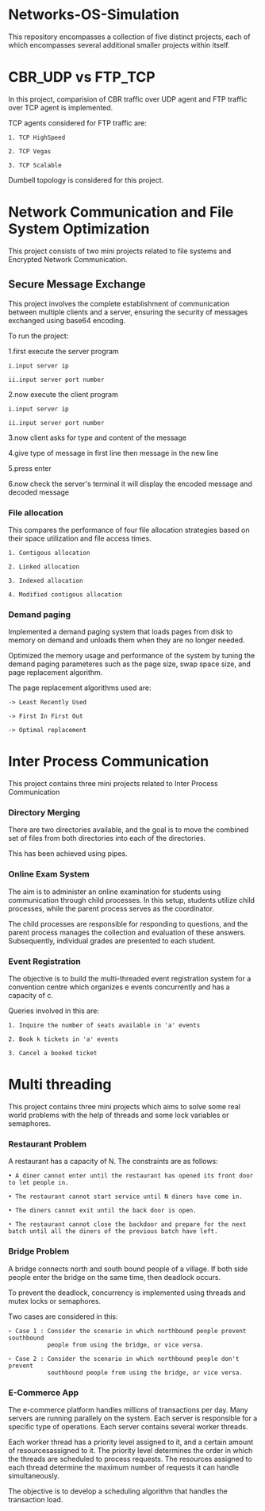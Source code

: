 # Networks-OS-Simulation

This repository encompasses a collection of five distinct projects, each of which encompasses several additional smaller projects within itself.



# CBR_UDP vs FTP_TCP #

In this project, comparision of CBR traffic over UDP agent and FTP traffic over TCP agent is implemented.

TCP agents considered for FTP traffic are:

~~~
1. TCP HighSpeed

2. TCP Vegas
         
3. TCP Scalable
~~~
Dumbell topology is considered for this project.


# Network Communication and File System Optimization #

This project consists of two mini projects related to file systems and Encrypted Network Communication.

## Secure Message Exchange ##

This project involves the complete establishment of communication between multiple clients and a server, ensuring the security of messages exchanged using base64 encoding.

To run the project:

1.first execute the server program

    i.input server ip
    
    ii.input server port number
    
2.now execute the client program

    i.input server ip
    
    ii.input server port number
    
3.now client asks for type and content of the message

4.give type of message in first line then message in the new line

5.press enter

6.now check the server's terminal it will display the encoded message and decoded message


### File allocation ###

This compares the performance of four file allocation strategies based on their space utilization and file access times.

~~~
1. Contigous allocation

2. Linked allocation

3. Indexed allocation

4. Modified contigous allocation
~~~

### Demand paging ###

Implemented a demand paging system that loads pages from disk to memory on demand and unloads them when they are no longer needed.

Optimized the memory usage and performance of the system by tuning the demand paging parameteres such as the page size, swap space size, and page replacement algorithm.

The page replacement algorithms used are:

~~~
-> Least Recently Used

-> First In First Out

-> Optimal replacement
~~~


# Inter Process Communication #

This project contains three mini projects related to Inter Process Communication

### Directory Merging ###

There are two directories available, and the goal is to move the combined set of files from both directories into each of the directories.

This has been achieved using pipes.

### Online Exam System ###

The aim is to administer an online examination for students using communication through child processes. In this setup, students utilize child processes, while the parent process serves as the coordinator.

The child processes are responsible for responding to questions, and the parent process manages the collection and evaluation of these answers. Subsequently, individual grades are presented to each student.

### Event Registration ###

The objective is to build the multi-threaded event registration system for a convention centre which organizes e events concurrently and has a capacity of c.

Queries involved in this are:

~~~
1. Inquire the number of seats available in 'a' events

2. Book k tickets in 'a' events

3. Cancel a booked ticket
~~~


# Multi threading #

This project contains three mini projects which aims to solve some real world problems with the help of threads and some lock variables or semaphores.

### Restaurant Problem ###

A restaurant has a capacity of N. The constraints are as follows:

~~~
• A diner cannot enter until the restaurant has opened its front door to let people in.

• The restaurant cannot start service until N diners have come in.

• The diners cannot exit until the back door is open.

• The restaurant cannot close the backdoor and prepare for the next batch until all the diners of the previous batch have left.
~~~

### Bridge Problem ###

A bridge connects north and south bound people of a village. If both side people enter the bridge on the same time, then deadlock occurs. 

To prevent the deadlock, concurrency is implemented using threads and mutex locks or semaphores.

Two cases are considered in this:

~~~
➢ Case 1 : Consider the scenario in which northbound people prevent southbound
           people from using the bridge, or vice versa.

➢ Case 2 : Consider the scenario in which northbound people don't prevent
           southbound people from using the bridge, or vice versa.
~~~

### E-Commerce App ###

The e-commerce platform handles millions of transactions per day. Many servers are running parallely on the system. 
Each server is responsible for a specific type of operations. Each server contains several worker threads.

Each worker thread has a priority level assigned to it, and a certain amount of resourcesassigned to it. 
The priority level determines the order in which the threads are scheduled to process requests.
The resources assigned to each thread determine the maximum number of requests it can handle simultaneously.

The objective is to develop a scheduling algorithm that handles the transaction load.
